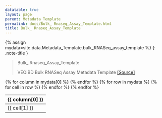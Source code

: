 ```yaml
---
datatable: true
layout: page
parent: Metadata_Template
permalink: docs/Bulk_ Rnaseq_Assay_Template.html
title: Bulk_ Rnaseq_Assay_Template
---
```


{% assign mydata=site.data.Metadata_Template.bulk_RNASeq_assay_template %} 
{: .note-title } 
>Bulk_ Rnaseq_Assay_Template
>
>VEOIBD Bulk RNASeq Assay Metadata Template [[Source]](https://docs.google.com/document/d/1ADIApJgEpbA1XaLig1dlxwUE5VfQkESyxHerabsbXPY/edit#heading=h.agzpcnpjw4d9)
<table id="myTable" class="display" style="width:100%">
    <thead>
    {% for column in mydata[0] %}
        <th>{{ column[0] }}</th>
    {% endfor %}
    </thead>
    <tbody>
    {% for row in mydata %}
        <tr>
        {% for cell in row %}
            <td>{{ cell[1] }}</td>
        {% endfor %}
        </tr>
    {% endfor %}
    </tbody>
</table>

<script type="text/javascript">
  var pages = ['type_key', 'sample_tissue_type', 'specimen_area_biopsy', 'media', 'collection_date', 'sample_key', 'volume', 'inflammation', 'sample_type', 'project', 'rna_batch', 'ratio260over230', 'library_preparation_method', 'rna_isolation_kit', 'ratio260over280', 'RIN', 'DV200', 'immunodeficiency', 'sex', 'perianal_involvement', 'age_at_diagnosis', 'individual_id', 'external_share', 'local_id', 'growth_delay', 'autoimmune', 'breastfed', 'participant_role', 'gi_phenotype', 'upper_disease_type', 'participant_id', 'family_id', 'race', 'site', 'gi_surgeries', 'jewish_origin', 'ethnicity', 'consanguinity', 'disease_activity_behavior', 'extraintestinal_manifestations', 'ibd_history', 'disease_activity_location', 'filename', 'biospecimen_metadata_template', 'bulk_RNASeq_assay_template', 'scRNASeq_assay_template', 'clinical_metadata_template', 'medication_history_metadata_template', 'metadata_type', 'resource_type', 'file_format', 'metadata_file_annotations', 'bulk_RNASeq_raw_file_annotations', 'bulk_RNASeq_counts_file_annotations', 'run_type', 'reference_set', 'median_genes', 'alignment_information', 'read_length', 'unique_genes', 'genomic_sex', 'data_subtype', 'read_strand_origin', 'median_umis', 'total_unmapped_reads', 'data_type', 'number_cells', 'mapped_reads', 'library_version', 'analysis_type', 'sequencing_batch', 'kit_number', 'total_reads', 'library_type', 'is_stranded', 'rRNA_rate', 'vendor', 'platform', 'valid_barcode_reads', 'library_prep', 'analysis_thresholds', 'ratio_mitochondria', 'library_id', 'duplication_rate', 'sample_status', 'nucleic_acid_source', 'sample_barcode', 'assay', 'library_batch'];
  $('#myTable').DataTable({
    responsive: {
        details: {
            display: $.fn.dataTable.Responsive.display.modal( {
                header: function ( row ) {
                    var data = row.data();
                    return 'Details for '+data[0]+' ';
                }
            } ),
            renderer: $.fn.dataTable.Responsive.renderer.tableAll({
                tableClass: "table"
            })
        }
    },
   "deferRender": true,
   "columnDefs": [
      { 
         targets: 0,
         render : function(data, type, row, meta){
            if(type === 'display' & $.inArray( data, pages) != -1){
               return $('<a>')
                  .attr('href',row[7]+'/'+data)
                  .text(data)
                  .wrap('<div></div>')
                  .parent()
                  .html();} 
             else {
               return data;
            }
         }
      },
      {
        targets: [6,7],
          render : function(data, type, row, meta){
         if(type === 'display' & data != 'Sage Bionetworks'){
            return $('<a>')
               .attr('href', data)
               .text(data)
               .wrap('<div></div>')
               .parent()
               .html();} 
         if(type === 'display' & data == 'Sage Bionetworks'){
             return $('<a>')
                .attr('href', 'https://sagebionetworks.org/')
                .text(data)
                .wrap('<div></div>')
                .parent()
                .html();
         
         } else {
            return data;
         }
      }
   }
   ]
});
</script>
